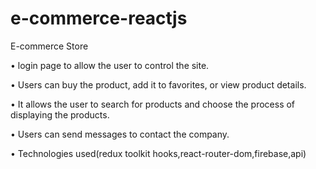 # e-commerce-reactjs
E-commerce Store 
 
•	login page to allow the user to control the site. 
 
•	Users can buy the product, add it to favorites, or view product details. 
 
•	It allows the user to search for products and choose the process of displaying the products. 
 
•	Users can send messages to contact the company. 
 
•	Technologies used(redux toolkit hooks,react-router-dom,firebase,api) 
